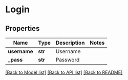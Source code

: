 # Login

## Properties
Name | Type | Description | Notes
------------ | ------------- | ------------- | -------------
**username** | **str** | Username | 
**_pass** | **str** | Password | 

[[Back to Model list]](../README.md#documentation-for-models) [[Back to API list]](../README.md#documentation-for-api-endpoints) [[Back to README]](../README.md)


